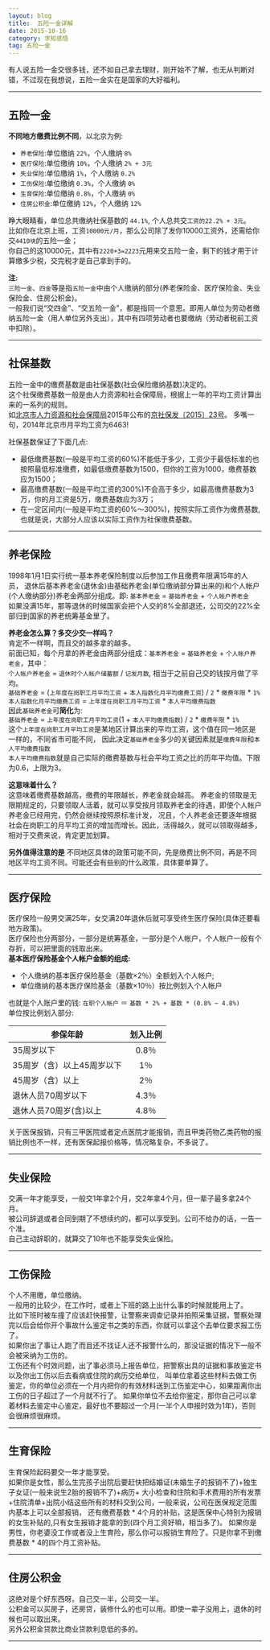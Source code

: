 ```yaml
---
layout: blog
title:  五险一金详解
date: 2015-10-16
category: 求知感悟
tag: 五险一金
---
```

有人说五险一金交很多钱，还不如自己拿去理财，刚开始不了解，也无从判断对错，不过现在我想说，五险一金实在是国家的大好福利。



*****

## 五险一金
**不同地方缴费比例不同**，以北京为例:  
* `养老保险`:单位缴纳 `22%`，个人缴纳 `8%`  
* `医疗保险`:单位缴纳 `10%`，个人缴纳 `2% + 3元`  
* `失业保险`:单位缴纳 `1%`，个人缴纳 `0.2%`  
* `工伤保险`:单位缴纳 `0.3%`，个人缴纳 `0%`  
* `生育保险`:单位缴纳 `0.8%`，个人缴纳 `0%`  
* `住房公积金`:单位缴纳 `12%`，个人缴纳 `12%`  

睁大眼睛看，单位总共缴纳社保基数的 `44.1%`, 个人总共交`工资的22.2% + 3元`。  
比如你在北京上班，工资`10000元/月`，那么公司除了发你10000工资外，还需给你交`4410块`的五险一金；  
你自己的这10000元，其中有`2220+3=2223`元用来交五险一金，剩下的钱才用于计算缴多少税，交完税才是自己拿到手的。


**注:**   
`三险一金`、`四金`等是指`五险一金`中由个人缴纳的部分(养老保险金、医疗保险金、失业保险金、住房公积金)。  
一般我们说“交四金”、“交五险一金”，都是指同一个意思。即用人单位为劳动者缴纳五险一金（用人单位另外支出），其中有四项劳动者也要缴纳（劳动者税前工资中扣除）。

******

## 社保基数
五险一金中的缴费基数是由社保基数(社会保险缴纳基数)决定的。  
这个社保缴费基数一般是由人力资源和社会保障局，根据上一年的平均工资计算出来的一系列的规则。  
如[北京市人力资源和社会保障局](http://www.bjrbj.gov.cn/)2015年公布的[京社保发〔2015〕23号](http://www.bjrbj.gov.cn/xxgk/gsgg/201507/t20150702_50932.html)。
多嘴一句，2014年北京市月平均工资为6463!

社保基数保证了下面几点:
* 最低缴费基数(一般是平均工资的60%)不能低于多少，工资少于最低标准的也按照最低标准缴费，如最低缴费基数为1500，但你的工资为1000，缴费基数应为1500；  
* 最高缴费基数(一般是平均工资的300%)不会高于多少，如最高缴费基数为3万，你的月工资是5万，缴费基数应为3万；
* 在一定区间内(一般是平均工资的60%～300%)，按照实际工资作为缴费基数,也就是说，大部分人应该以实际工资作为社保缴费基数。

******

## 养老保险
1998年1月1日实行统一基本养老保险制度以后参加工作且缴费年限满15年的人员，
退休后基本养老金(退休金)由基础养老金(单位缴纳部分算出来的)和个人帐户(个人缴纳部分)养老金两部分组成。即: `基本养老金` = `基础养老金` + `个人帐户养老金`  
如果没满15年，那等退休的时候国家会把个人交的8%全部退还，公司交的22%全部归到国家的养老统筹基金里了。

**养老金怎么算？多交少交一样吗？**  
肯定不一样啊，而且交的越多拿的越多。  
前面已知，每个月拿的养老金由两部分组成：`基本养老金` = `基础养老金` + `个人帐户养老金`，其中：  
`个人帐户养老金` = `退休时个人帐户储蓄额` / `记发月数`, 相当于之前自己交的钱按月做了平均。  
`基础养老金` = (`上年度在岗职工月平均工资` + `本人指数化月平均缴费工资`) / `2` * `缴费年限` * `1%`  
`本人指数化月平均缴费工资` = `上年度在岗职工月平均工资` * `本人平均缴费指数`  
因此`基础养老金`可**简化**为:  
`基础养老金` = `上年度在岗职工月平均工资`(1 + `本人平均缴费指数`) / `2` * `缴费年限` * `1%`  
这个`上年度在岗职工月平均工资`是某地区计算出来的平均工资，这个值在同一地区是一样的，不同省市可能不同，
因此决定`基础养老金`多少的关键因素就是`缴费年限`和`本人平均缴费指数`  
`本人平均缴费指数`就是自己实际的缴费基数与社会平均工资之比的历年平均值。下限为0.6，上限为3。

**这意味着什么？**  
这意味着缴费基数越高，缴费的年限越长，养老金就会越高。
养老金的领取是无限期规定的，只要领取人活着，就可以享受按月领取养老金的待遇，即使个人帐户养老金已经用完，仍然会继续按照原标准计发，
况且，个人养老金还要逐年根据社会在岗职工的月平均工资的增加而增长。因此，活得越久，就可以领取得越多，相对于交费来说，肯定更加划算。

**另外值得注意的是** 不同地区具体的政策可能不同，先是缴费比例不同，再是不同地区平均工资不同。可能还会有些别的什么政策，具体要单算了。

******
## 医疗保险
医疗保险一般男交满25年，女交满20年退休后就可享受终生医疗保险(具体还要看地方政策)。  
医疗保险也分两部分，一部分是统筹基金，一部分是个人帐户，个人帐户一般有个存折，可以把里面的钱取出来。  
**基本医疗保险基金个人帐户金额的组成:**
* 个人缴纳的基本医疗保险基金（基数×2％）全额划入个人帐户;
* 单位缴纳的基本医疗保险基金（基数×10％）按比例划入个人帐户  

也就是个人账户里的钱:
`在职个人帐户` ＝ `基数 * 2% + 基数 * (0.8% ~ 4.8%)`  
单位按比例划入部分:

| 参保年龄                   | 划入比例       |
| ------------------------- |:-------------:|
| 35周岁以下                 | 0.8％         |
| 35周岁（含）以上45周岁以下   | 1％           |
| 45周岁（含）以上            | 2％           |
| 退休人员70周岁以下          | 4.3％         |
| 退休人员70周岁(含)以上      | 4.8％         |

关于医保报销，只有三甲医院或者定点医院才能报销，而且甲类药物乙类药物的报销比例也不一样，还有医保起报价格等，情况略复杂，不多说了。

******
## 失业保险
交满一年才能享受，一般交1年拿2个月，交2年拿4个月，但一辈子最多拿24个月。  
被公司辞退或者合同到期了不想续约的，都可以享受到。公司不给办的话，一告一个准。  
自己主动辞职的，就算交了10年也不能享受失业保险。
******
## 工伤保险
个人不用缴，单位缴纳。  
一般用的比较少，在工作时，或者上下班的路上出什么事的时候就能用上了。  
比如下班时被车撞了应该赶快报警，让警察来调查记录并拍照采集证据，警察处理完以后会给你开个事故什么鉴定书之类的东西，你就可以拿这个去单位要求报工伤了。  
如果你出了事让人跑了而且还不找证人还不报警什么的，那没证据的情况下一般不会被采纳为工伤的。  
工伤还有个时效问题，出了事必须马上报告单位，把警察出具的证据和事故鉴定书以及你出工伤以后去看病或住院的病历交给单位，
叫单位拿着这些材料去做工伤鉴定，你的单位必须在一个月内把你的有效材料送到工伤鉴定中心，如果距离你出工伤的日子超过了一个月就不行了。
如果你单位不去给你鉴定，那你自己可以拿着材料去鉴定中心鉴定，最好也不要超过一个月(一半个人申报时效为1年)，否则会很麻烦很麻烦。
******

## 生育保险
生育保险起码要交一年才能享受。  
如果你是女性，那么生完孩子出院后要赶快把结婚证(未婚生子的报销不了)+独生子女证(一般来说生2胎的报销不了)+病历+
大小检查和住院和手术费用的所有发票+住院清单+出院小结这些所有的材料交到公司，一般来说，公司在医保规定范围内基本上可以全部报销，
还有缴费基数 * 4个月的补贴，这是医保中心特别为报销的女生补贴的,只有女生报销才能拿的到(四个月工资好嘛，相当多了)。
如果你是男性，你老婆没工作或者没上生育险，那么你可以报销生育险了。只是你拿不到缴费基数 * 4的四个月工资补贴。
*****

## 住房公积金
这绝对是个好东西呀。自己交一半，公司交一半。  
公积金可以买房子，还房贷，装修什么的也可以用。即使一辈子没用上，退休的时候也可以取出来。  
另外公积金贷款比商业贷款利息低的多的。
*****
